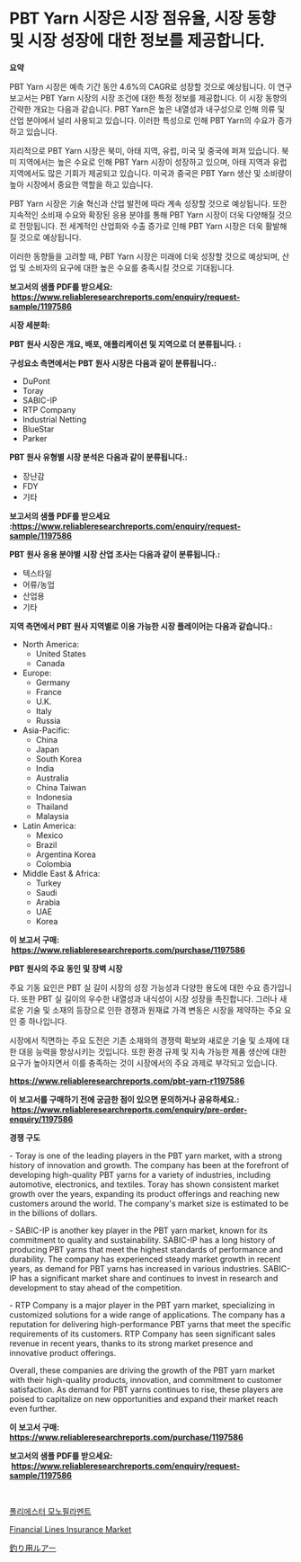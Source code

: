 <p><h1>PBT Yarn 시장은 시장 점유율, 시장 동향 및 시장 성장에 대한 정보를 제공합니다.</h1></p><p><strong>요약</strong></p>
<p><p>PBT Yarn 시장은 예측 기간 동안 4.6%의 CAGR로 성장할 것으로 예상됩니다. 이 연구 보고서는 PBT Yarn 시장의 시장 조건에 대한 특정 정보를 제공합니다. 이 시장 동향의 간략한 개요는 다음과 같습니다. PBT Yarn은 높은 내열성과 내구성으로 인해 의류 및 산업 분야에서 널리 사용되고 있습니다. 이러한 특성으로 인해 PBT Yarn의 수요가 증가하고 있습니다.</p><p>지리적으로 PBT Yarn 시장은 북미, 아태 지역, 유럽, 미국 및 중국에 퍼져 있습니다. 북미 지역에서는 높은 수요로 인해 PBT Yarn 시장이 성장하고 있으며, 아태 지역과 유럽 지역에서도 많은 기회가 제공되고 있습니다. 미국과 중국은 PBT Yarn 생산 및 소비량이 높아 시장에서 중요한 역할을 하고 있습니다.</p><p>PBT Yarn 시장은 기술 혁신과 산업 발전에 따라 계속 성장할 것으로 예상됩니다. 또한 지속적인 소비재 수요와 확장된 응용 분야를 통해 PBT Yarn 시장이 더욱 다양해질 것으로 전망됩니다. 전 세계적인 산업화와 수출 증가로 인해 PBT Yarn 시장은 더욱 활발해질 것으로 예상됩니다.</p><p>이러한 동향들을 고려할 때, PBT Yarn 시장은 미래에 더욱 성장할 것으로 예상되며, 산업 및 소비자의 요구에 대한 높은 수요를 충족시킬 것으로 기대됩니다.</p></p>
<p><strong>보고서의 샘플 PDF를 받으세요: &nbsp;<a href="https://www.reliableresearchreports.com/enquiry/request-sample/1197586">https://www.reliableresearchreports.com/enquiry/request-sample/1197586</a></strong></p>
<p><strong>시장 세분화:</strong></p>
<p><strong> PBT 원사 시장은 개요, 배포, 애플리케이션 및 지역으로 더 분류됩니다. :</strong></p>
<p><strong>구성요소 측면에서는 PBT 원사 시장은 다음과 같이 분류됩니다.:</strong></p>
<p><ul><li>DuPont</li><li>Toray</li><li>SABIC-IP</li><li>RTP Company</li><li>Industrial Netting</li><li>BlueStar</li><li>Parker</li></ul></p>
<p><strong> PBT 원사 유형별 시장 분석은 다음과 같이 분류됩니다.:</strong></p>
<p><ul><li>장난감</li><li>FDY</li><li>기타</li></ul></p>
<p><strong>보고서의 샘플 PDF를 받으세요 :<a href="https://www.reliableresearchreports.com/enquiry/request-sample/1197586">https://www.reliableresearchreports.com/enquiry/request-sample/1197586</a></strong></p>
<p><strong> PBT 원사 응용 분야별 시장 산업 조사는 다음과 같이 분류됩니다.:</strong></p>
<p><ul><li>텍스타일</li><li>어류/농업</li><li>산업용</li><li>기타</li></ul></p>
<p><strong>지역 측면에서 PBT 원사 지역별로 이용 가능한 시장 플레이어는 다음과 같습니다.:</strong></p>
<p><ul>
    <li>
        North America:
        <ul>
            <li>United States</li>
            <li>Canada</li>
        </ul>
    </li>
    <li>
        Europe:
        <ul>
            <li>Germany</li>
            <li>France</li>
            <li>U.K.</li>
            <li>Italy</li>
            <li>Russia</li>
        </ul>
    </li>
    <li>
        Asia-Pacific:
        <ul>
            <li>China</li>
            <li>Japan</li>
            <li>South Korea</li>
            <li>India</li>
            <li>Australia</li>
            <li>China Taiwan</li>
            <li>Indonesia</li>
            <li>Thailand</li>
            <li>Malaysia</li>
        </ul>
    </li>
    <li>
        Latin America:
        <ul>
            <li>Mexico</li>
            <li>Brazil</li>
            <li>Argentina Korea</li>
            <li>Colombia</li>
        </ul>
    </li>
    <li>
        Middle East & Africa:
        <ul>
            <li>Turkey</li>
            <li>Saudi</li>
            <li>Arabia</li>
            <li>UAE</li>
            <li>Korea</li>
        </ul>
    </li>
    </ul></p>
<p><strong>이 보고서 구매: &nbsp;<a href="https://www.reliableresearchreports.com/purchase/1197586">https://www.reliableresearchreports.com/purchase/1197586</a></strong></p>
<p><strong>PBT 원사의 주요 동인 및 장벽 시장</strong></p>
<p><p>주요 기동 요인은 PBT 실 길이 시장의 성장 가능성과 다양한 용도에 대한 수요 증가입니다. 또한 PBT 실 길이의 우수한 내열성과 내식성이 시장 성장을 촉진합니다. 그러나 새로운 기술 및 소재의 등장으로 인한 경쟁과 원재료 가격 변동은 시장을 제약하는 주요 요인 중 하나입니다. </p><p>시장에서 직면하는 주요 도전은 기존 소재와의 경쟁력 확보와 새로운 기술 및 소재에 대한 대응 능력을 향상시키는 것입니다. 또한 환경 규제 및 지속 가능한 제품 생산에 대한 요구가 높아지면서 이를 충족하는 것이 시장에서의 주요 과제로 부각되고 있습니다.</p></p>
<p><strong><a href="https://www.reliableresearchreports.com/pbt-yarn-r1197586">https://www.reliableresearchreports.com/pbt-yarn-r1197586</a></strong></p>
<p><strong>이 보고서를 구매하기 전에 궁금한 점이 있으면 문의하거나 공유하세요.: &nbsp;<a href="https://www.reliableresearchreports.com/enquiry/pre-order-enquiry/1197586">https://www.reliableresearchreports.com/enquiry/pre-order-enquiry/1197586</a></strong></p>
<p><strong>경쟁 구도</strong></p>
<p><p>- Toray is one of the leading players in the PBT yarn market, with a strong history of innovation and growth. The company has been at the forefront of developing high-quality PBT yarns for a variety of industries, including automotive, electronics, and textiles. Toray has shown consistent market growth over the years, expanding its product offerings and reaching new customers around the world. The company's market size is estimated to be in the billions of dollars.</p><p>- SABIC-IP is another key player in the PBT yarn market, known for its commitment to quality and sustainability. SABIC-IP has a long history of producing PBT yarns that meet the highest standards of performance and durability. The company has experienced steady market growth in recent years, as demand for PBT yarns has increased in various industries. SABIC-IP has a significant market share and continues to invest in research and development to stay ahead of the competition.</p><p>- RTP Company is a major player in the PBT yarn market, specializing in customized solutions for a wide range of applications. The company has a reputation for delivering high-performance PBT yarns that meet the specific requirements of its customers. RTP Company has seen significant sales revenue in recent years, thanks to its strong market presence and innovative product offerings.</p><p>Overall, these companies are driving the growth of the PBT yarn market with their high-quality products, innovation, and commitment to customer satisfaction. As demand for PBT yarns continues to rise, these players are poised to capitalize on new opportunities and expand their market reach even further.</p></p>
<p><strong>이 보고서 구매: &nbsp; <a href="https://www.reliableresearchreports.com/purchase/1197586">https://www.reliableresearchreports.com/purchase/1197586</a></strong></p>
<p><strong>보고서의 샘플 PDF를 받으세요: &nbsp;<a href="https://www.reliableresearchreports.com/enquiry/request-sample/1197586">https://www.reliableresearchreports.com/enquiry/request-sample/1197586</a></strong><strong></strong></p>
<p>&nbsp;</p>
<p><p><a href="https://github.com/bvubpqd5241630/Market-Research-Report-List-1/blob/main/431151122803.md">폴리에스터 모노필라멘트</a></p><p><a href="https://github.com/ChiragRP21/Market-Research-Report-List-4/blob/main/financial-lines-insurance-market.md">Financial Lines Insurance Market</a></p><p><a href="https://github.com/xemfu2379520/Market-Research-Report-List-1/blob/main/707280824757.md">釣り用ルアー</a></p></p>